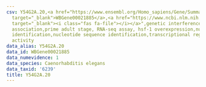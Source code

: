 ```yaml
---
csv: Y54G2A.20,<a href="https://www.ensembl.org/Homo_sapiens/Gene/Summary?db=core;g=WBGene00021885"
  target="_blank">WBGene00021885</a>,<a href="https://www.ncbi.nlm.nih.gov/pubmed/30894454"
  target="_blank"><i class="fas fa-file"></i></a>",genetic interference,functional
  association,prime adult stage, RNA-seq assay, hsf-1 overexpression,nucleotide sequence
  identification,nucleotide sequence identification,transcriptional regulation,up-regulates
  activity
data_alias: Y54G2A.20
data_id: WBGene00021885
data_numevidence: 1
data_species: Caenorhabditis elegans
data_taxid: '6239'
title: Y54G2A.20
---
```


